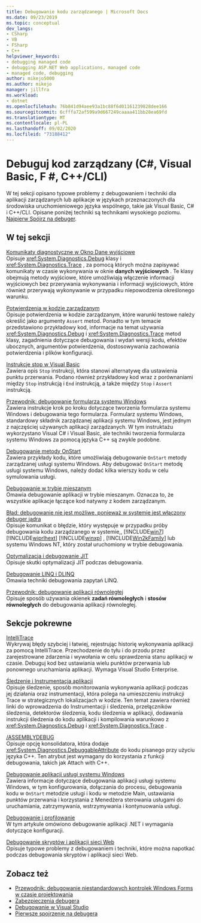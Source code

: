 ```yaml
---
title: Debugowanie kodu zarządzanego | Microsoft Docs
ms.date: 09/23/2019
ms.topic: conceptual
dev_langs:
- CSharp
- VB
- FSharp
- C++
helpviewer_keywords:
- debugging managed code
- debugging ASP.NET Web applications, managed code
- managed code, debugging
author: mikejo5000
ms.author: mikejo
manager: jillfra
ms.workload:
- dotnet
ms.openlocfilehash: 76b841d94aee93a1bc88f6d01161239828dee166
ms.sourcegitcommit: 6cfffa72af599a9d667249caaaa411bb28ea69fd
ms.translationtype: MT
ms.contentlocale: pl-PL
ms.lasthandoff: 09/02/2020
ms.locfileid: "73188412"
---
```

# <a name="debug-managed-code-c-visual-basic-f-ccli"></a>Debuguj kod zarządzany (C#, Visual Basic, F #, C++/CLI)

W tej sekcji opisano typowe problemy z debugowaniem i techniki dla aplikacji zarządzanych lub aplikacje w językach przeznaczonych dla środowiska uruchomieniowego języka wspólnego, takie jak Visual Basic, C# i C++/CLI. Opisane poniżej techniki są technikami wysokiego poziomu. [Najpierw Spójrz na debuger](../debugger/debugger-feature-tour.md).

## <a name="in-this-section"></a>W tej sekcji

[Komunikaty diagnostyczne w Okno Dane wyjściowe](../debugger/diagnostic-messages-in-the-output-window.md)\
Opisuje <xref:System.Diagnostics.Debug> klasy i <xref:System.Diagnostics.Trace> , za pomocą których można zapisywać komunikaty w czasie wykonywania w oknie **danych wyjściowych** . Te klasy obejmują metody wyjściowe, które umożliwiają włączenie informacji wyjściowych bez przerywania wykonywania i informacji wyjściowych, które również przerywają wykonywanie w przypadku niepowodzenia określonego warunku.

[Potwierdzenia w kodzie zarządzanym](../debugger/assertions-in-managed-code.md)\
Opisuje potwierdzenia w kodzie zarządzanym, które warunki testowe należy określić jako argumenty `Assert` metod. Ponadto w tym temacie przedstawiono przykładowy kod, informacje na temat używania <xref:System.Diagnostics.Debug> i <xref:System.Diagnostics.Trace> metod klasy, zagadnienia dotyczące debugowania i wydań wersji kodu, efektów ubocznych, argumentów potwierdzenia, dostosowywania zachowania potwierdzenia i plików konfiguracji.

[Instrukcje stop w Visual Basic](../debugger/stop-statements-in-visual-basic.md)\
Zawiera opis `Stop` instrukcji, która stanowi alternatywę dla ustawienia punktu przerwania. Podano również przykładowy kod wraz z porównaniami między `Stop` instrukcją i `End` instrukcją, a także między `Stop` i `Assert` instrukcją.

[Przewodnik: debugowanie formularza systemu Windows](../debugger/walkthrough-debugging-a-windows-form.md)\
Zawiera instrukcje krok po kroku dotyczące tworzenia formularza systemu Windows i debugowania tego formularza. Formularz systemu Windows, standardowy składnik zarządzanej aplikacji systemu Windows, jest jednym z najczęściej używanych aplikacji zarządzanych. W tym instruktażu wykorzystano Visual C# i Visual Basic, ale techniki tworzenia formularza systemu Windows za pomocą języka C++ są zwykle podobne.

[Debugowanie metody OnStart](../debugger/how-to-debug-the-onstart-method.md)\
Zawiera przykłady kodu, które umożliwiają debugowanie `OnStart` metody zarządzanej usługi systemu Windows. Aby debugować `OnStart` metodę usługi systemu Windows, należy dodać kilka wierszy kodu w celu symulowania usługi.

[Debugowanie w trybie mieszanym](../debugger/debugging-mixed-mode-applications.md)\
Omawia debugowanie aplikacji w trybie mieszanym. Oznacza to, że wszystkie aplikacje łączące kod natywny z kodem zarządzanym.

[Błąd: debugowanie nie jest możliwe, ponieważ w systemie jest włączony debuger jądra](../debugger/error-debugging-isn-t-possible-because-a-kernel-debugger-is-enabled-on-the-system.md)\
Opisuje komunikat o błędzie, który występuje w przypadku próby debugowania kodu zarządzanego w systemie,, [!INCLUDE[win7](../debugger/includes/win7_md.md)] [!INCLUDE[wiprlhext](../debugger/includes/wiprlhext_md.md)] [!INCLUDE[winxp](../code-quality/includes/winxp_md.md)] , [!INCLUDE[Win2kFamily](../code-quality/includes/win2kfamily_md.md)] lub systemu Windows NT, który został uruchomiony w trybie debugowania.

[Optymalizacja i debugowanie JIT](../debugger/jit-optimization-and-debugging.md)\
Opisuje skutki optymalizacji JIT podczas debugowania.

[Debugowanie LINQ i DLINQ](../debugger/debugging-linq.md)\
Omawia techniki debugowania zapytań LINQ.

[Przewodnik: debugowanie aplikacji równoległej](../debugger/walkthrough-debugging-a-parallel-application.md)\
Opisuje sposób używania okienek **zadań równoległych** i **stosów równoległych** do debugowania aplikacji równoległej.

## <a name="related-sections"></a>Sekcje pokrewne

[IntelliTrace](../debugger/intellitrace.md)\
Wykrywaj błędy szybciej i łatwiej, rejestrując historię wykonywania aplikacji za pomocą IntelliTrace. Przechodzenie do tyłu i do przodu przez zarejestrowane zdarzenia i wywołania w celu sprawdzenia stanu aplikacji w czasie. Debuguj kod bez ustawiania wielu punktów przerwania lub ponownego uruchamiania aplikacji. Wymaga Visual Studio Enterprise.

[Śledzenie i Instrumentacja aplikacji](/dotnet/framework/debug-trace-profile/tracing-and-instrumenting-applications)\
Opisuje śledzenie, sposób monitorowania wykonywania aplikacji podczas jej działania oraz instrumentacji, która polega na umieszczeniu instrukcji Trace w strategicznych lokalizacjach w kodzie. Ten temat zawiera również linki do wprowadzenia do Instrumentacji i śledzenia, przełączników śledzenia, detektorów śledzenia, kodu śledzenia w aplikacji, dodawania instrukcji śledzenia do kodu aplikacji i kompilowania warunkowo z <xref:System.Diagnostics.Debug> i <xref:System.Diagnostics.Trace> .

[/ASSEMBLYDEBUG](/cpp/build/reference/assemblydebug-add-debuggableattribute)\
Opisuje opcję konsolidatora, która dodaje <xref:System.Diagnostics.DebuggableAttribute> do kodu pisanego przy użyciu języka C++. Ten atrybut jest wymagany do korzystania z funkcji debugowania, takich jak Attach with C++.

[Debugowanie aplikacji usługi systemu Windows](/dotnet/framework/windows-services/how-to-debug-windows-service-applications)\
Zawiera informacje dotyczące debugowania aplikacji usługi systemu Windows, w tym konfigurowania, dołączania do procesu, debugowania kodu w `OnStart` metodzie usługi i kodu w metodzie Main, ustawiania punktów przerwania i korzystania z Menedżera sterowania usługami do uruchamiania, zatrzymywania, wstrzymywania i kontynuowania usługi.

[Debugowanie i profilowanie](/dotnet/framework/debug-trace-profile/index)\
W tym artykule omówiono debugowanie aplikacji .NET i wymagania dotyczące konfiguracji.

[Debugowanie skryptów i aplikacji sieci Web](how-to-enable-debugging-for-aspnet-applications.md)\
Opisuje typowe problemy z debugowaniem i techniki, które można napotkać podczas debugowania skryptów i aplikacji sieci Web.

## <a name="see-also"></a>Zobacz też

- [Przewodnik: debugowanie niestandardowych kontrolek Windows Forms w czasie projektowania](/dotnet/framework/winforms/controls/walkthrough-debugging-custom-windows-forms-controls-at-design-time)
- [Zabezpieczenia debugera](../debugger/debugger-security.md)
- [Debugowanie w Visual Studio](../debugger/index.yml)
- [Pierwsze spojrzenie na debugera](../debugger/debugger-feature-tour.md)